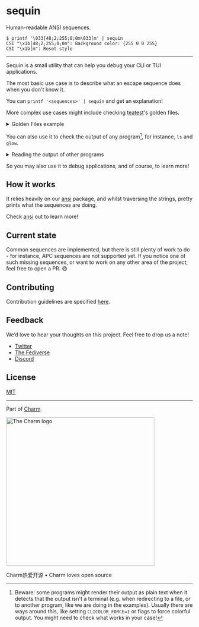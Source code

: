 # sequin

Human-readable ANSI sequences.

```console
$ printf '\033[48;2;255;0;0m\033[m' | sequin
CSI "\x1b[48;2;255;0;0m": Background color: {255 0 0 255}
CSI "\x1b[m": Reset style
```

---

Sequin is a small utility that can help you debug your CLI or TUI applications.

The most basic use case is to describe what an escape sequence does when you
don't know it.

You can `printf '<sequences>' | sequin` and get an explanation!

More complex use cases might include checking [teatest][]'s golden files.

<details>
  <summary>Golden Files example</summary>

```console
$ cat ./testdata/TestApp.golden | sequin
CSI "\x1b[?25l": Disable private mode "cursor visibility"
CSI "\x1b[?2004h": Enable private mode "bracketed paste"
Control code "\r": carriage return
Text: "Hi. This program will exit in 10 seconds. To quit sooner press any key"
Control code "\n": line feed
CSI "\x1b[70D": Cursor left 70
CSI "\x1b[A": Cursor up 1
CSI "\x1b[70D": Cursor left 70
CSI "\x1b[2K": Erase entire line
Text: "Hi. This program will exit in 9 seconds. To quit sooner press any key."
Control code "\n": line feed
CSI "\x1b[70D": Cursor left 70
CSI "\x1b[2K": Erase entire line
Control code "\r": carriage return
CSI "\x1b[?2004l": Disable private mode "bracketed paste"
CSI "\x1b[?25h": Enable private mode "cursor visibility"
CSI "\x1b[?1002l": Disable private mode "mouse cell motion"
CSI "\x1b[?1003l": Disable private mode "mouse all motion"
CSI "\x1b[?1006l": Disable private mode "mouse SGR ext"
```

</details>

You can also use it to check the output of any program[^pipe], for instance, `ls` and `glow`.

<details>

  <summary>Reading the output of other programs</summary>

```console
$ ls -1 --color=always | sequin
CSI "\x1b[38;5;4m": Foreground color: 4
CSI "\x1b[1m": Bold
Text: "folder"
CSI "\x1b[0m": Reset style
Control code "\n": line feed
Text: "file.txt"

$ glow -s dark README.md | sequin
Control code "\n": line feed
CSI "\x1b[;;1m": Bold
CSI "\x1b[0m": Reset style
CSI "\x1b[;;1m": Bold
CSI "\x1b[0m": Reset style
Text: "  "
CSI "\x1b[;;1m": Bold
Text: " "
CSI "\x1b[0m": Reset style
CSI "\x1b[;;1m": Bold
Text: "sequin"

$ git -c status.color=always status -sb | sequin
Text: "## "
CSI "\x1b[32m": Foreground color: Green
Text: "main"
CSI "\x1b[m": Reset style
Text: "..."
CSI "\x1b[31m": Foreground color: Red
Text: "origin/main"
CSI "\x1b[m": Reset style
Control code "\n": line feed
```

</details>

So you may also use it to debug applications, and of course, to learn more!

## How it works

It relies heavily on our [ansi][] package, and whilst traversing the strings,
pretty prints what the sequences are doing.

Check [ansi][] out to learn more!

[teatest]: https://github.com/charmbracelet/x/tree/main/exp/teatest
[ansi]: https://github.com/charmbracelet/x/tree/main/ansi

## Current state

Common sequences are implemented, but there is still plenty of work to do - for
instance, APC sequences are not supported yet.
If you notice one of such missing sequences, or want to work on any other area
of the project, feel free to open a PR. 😄

## Contributing

Contribution guidelines are specified
[here](https://github.com/charmbracelet/.github/blob/main/CONTRIBUTING.md).

## Feedback

We’d love to hear your thoughts on this project. Feel free to drop us a note!

- [Twitter](https://twitter.com/charmcli)
- [The Fediverse](https://mastodon.social/@charmcli)
- [Discord](https://charm.sh/chat)

## License

[MIT](https://github.com/charmbracelet/lipgloss/raw/master/LICENSE)

---

Part of [Charm](https://charm.sh).

<a href="https://charm.sh/"><img alt="The Charm logo" src="https://stuff.charm.sh/charm-badge.jpg" width="400"></a>

Charm热爱开源 • Charm loves open source

[^pipe]:
    Beware: some programs might render their output as plain text when it
    detects that the output isn't a terminal (e.g. when redirecting to a file,
    or to another program, like we are doing in the examples).
    Usually there are ways around this, like setting `CLICOLOR_FORCE=1` or flags
    to force colorful output. You might need to check what works in your case!
